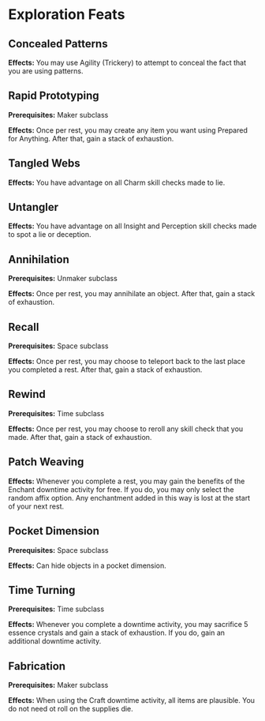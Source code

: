 # Exploration Feats

## Concealed Patterns

**Effects:** You may use Agility (Trickery) to attempt to conceal the fact that you are using patterns.

## Rapid Prototyping

**Prerequisites:** Maker subclass

**Effects:** Once per rest, you may create any item you want using Prepared for Anything. After that, gain a stack of exhaustion.

## Tangled Webs

**Effects:** You have advantage on all Charm skill checks made to lie.

## Untangler

**Effects:** You have advantage on all Insight and Perception skill checks made to spot a lie or deception.

## Annihilation

**Prerequisites:** Unmaker subclass

**Effects:** Once per rest, you may annihilate an object. After that, gain a stack of exhaustion.

## Recall

**Prerequisites:** Space subclass

**Effects:** Once per rest, you may choose to teleport back to the last place you completed a rest. After that, gain a stack of exhaustion.

## Rewind

**Prerequisites:** Time subclass

**Effects:** Once per rest, you may choose to reroll any skill check that you made. After that, gain a stack of exhaustion.

## Patch Weaving

**Effects:** Whenever you complete a rest, you may gain the benefits of the Enchant downtime activity for free. If you do, you may only select the random affix option. Any enchantment added in this way is lost at the start of your next rest.

## Pocket Dimension

**Prerequisites:** Space subclass

**Effects:** Can hide objects in a pocket dimension.

## Time Turning

**Prerequisites:** Time subclass

**Effects:** Whenever you complete a downtime activity, you may sacrifice 5 essence crystals and gain a stack of exhaustion. If you do, gain an additional downtime activity.

## Fabrication

**Prerequisites:** Maker subclass

**Effects:** When using the Craft downtime activity, all items are plausible. You do not need ot roll on the supplies die.
